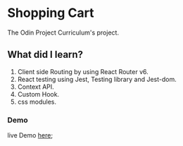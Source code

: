 # Shopping Cart

The Odin Project Curriculum's project.

## What did I learn?

1. Client side Routing by using React Router v6.
2. React testing using Jest, Testing library and Jest-dom.
3. Context API.
4. Custom Hook.
5. css modules.

### Demo

live Demo [here](https://karim-saou.github.io/Shopping-Cart/);
